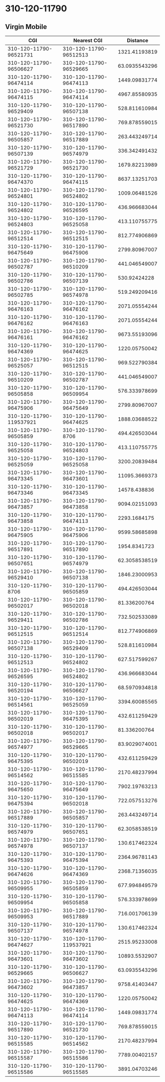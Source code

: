# 310-120-11790
## Virgin Mobile


| CGI | Nearest CGI | Distance |
|-----|-------------|----------|
| 310-120-11790-96521731 | 310-120-11790-96512513 | 1321.41193819 |
| 310-120-11790-96506627 | 310-120-11790-96529665 | 63.0935543296 |
| 310-120-11790-96474114 | 310-120-11790-96474113 | 1449.09831774 |
| 310-120-11790-96474115 | 310-120-11790-96474114 | 4967.85580935 |
| 310-120-11790-96529409 | 310-120-11790-96507138 | 528.811610984 |
| 310-120-11790-96521730 | 310-120-11790-96517890 | 769.878559015 |
| 310-120-11790-96505857 | 310-120-11790-96517889 | 263.443249714 |
| 310-120-11790-96507139 | 310-120-11790-96574979 | 336.342491432 |
| 310-120-11790-96521729 | 310-120-11790-96521730 | 1679.82213989 |
| 310-120-11790-96474370 | 310-120-11790-96474115 | 8637.13251703 |
| 310-120-11790-96524801 | 310-120-11790-96524802 | 1009.06481526 |
| 310-120-11790-96524802 | 310-120-11790-96526595 | 436.966683044 |
| 310-120-11790-96524803 | 310-120-11790-96525058 | 413.110755775 |
| 310-120-11790-96512514 | 310-120-11790-96512515 | 812.774906869 |
| 310-120-11790-96475649 | 310-120-11790-96475906 | 2799.80967007 |
| 310-120-11790-96502787 | 310-120-11790-96510209 | 441.046549007 |
| 310-120-11790-96502786 | 310-120-11790-96507139 | 530.92424228 |
| 310-120-11790-96502785 | 310-120-11790-96574978 | 519.249209416 |
| 310-120-11790-96476163 | 310-120-11790-96476162 | 2071.05554244 |
| 310-120-11790-96476162 | 310-120-11790-96476163 | 2071.05554244 |
| 310-120-11790-96476161 | 310-120-11790-96476162 | 9673.55193096 |
| 310-120-11790-96474369 | 310-120-11790-96474625 | 1220.05750042 |
| 310-120-11790-96525057 | 310-120-11790-96512515 | 969.522790384 |
| 310-120-11790-96510209 | 310-120-11790-96502787 | 441.046549007 |
| 310-120-11790-96505858 | 310-120-11790-96509954 | 576.333978699 |
| 310-120-11790-96475906 | 310-120-11790-96475649 | 2799.80967007 |
| 310-120-11790-119537921 | 310-120-11790-96474625 | 1888.03688522 |
| 310-120-11790-96505859 | 310-120-11790-8706 | 494.426503044 |
| 310-120-11790-96525058 | 310-120-11790-96524803 | 413.110755775 |
| 310-120-11790-96525059 | 310-120-11790-96525058 | 3200.20839484 |
| 310-120-11790-96473345 | 310-120-11790-96473601 | 11095.3669373 |
| 310-120-11790-96473346 | 310-120-11790-96473345 | 14578.438836 |
| 310-120-11790-96473857 | 310-120-11790-96473858 | 9094.02151093 |
| 310-120-11790-96473858 | 310-120-11790-96474113 | 2293.1684175 |
| 310-120-11790-96475905 | 310-120-11790-96475906 | 9599.58685898 |
| 310-120-11790-96517891 | 310-120-11790-96517890 | 1954.8341723 |
| 310-120-11790-96507651 | 310-120-11790-96574979 | 62.3058538519 |
| 310-120-11790-96529410 | 310-120-11790-96507138 | 1846.23000953 |
| 310-120-11790-8706 | 310-120-11790-96505859 | 494.426503044 |
| 310-120-11790-96502017 | 310-120-11790-96502018 | 81.336200764 |
| 310-120-11790-96529411 | 310-120-11790-96502786 | 732.502533089 |
| 310-120-11790-96512515 | 310-120-11790-96512514 | 812.774906869 |
| 310-120-11790-96507138 | 310-120-11790-96529409 | 528.811610984 |
| 310-120-11790-96512513 | 310-120-11790-96524802 | 627.517599267 |
| 310-120-11790-96526595 | 310-120-11790-96524802 | 436.966683044 |
| 310-120-11790-96520194 | 310-120-11790-96506627 | 68.5970934818 |
| 310-120-11790-96514561 | 310-120-11790-96525059 | 3394.60085565 |
| 310-120-11790-96502019 | 310-120-11790-96475395 | 432.611259429 |
| 310-120-11790-96502018 | 310-120-11790-96502017 | 81.336200764 |
| 310-120-11790-96574977 | 310-120-11790-96529665 | 83.9029074001 |
| 310-120-11790-96475395 | 310-120-11790-96502019 | 432.611259429 |
| 310-120-11790-96514562 | 310-120-11790-96515585 | 2170.48237994 |
| 310-120-11790-96475650 | 310-120-11790-96475649 | 7902.19763213 |
| 310-120-11790-96475394 | 310-120-11790-96502018 | 722.057513276 |
| 310-120-11790-96517889 | 310-120-11790-96505857 | 263.443249714 |
| 310-120-11790-96574979 | 310-120-11790-96507651 | 62.3058538519 |
| 310-120-11790-96574978 | 310-120-11790-96507137 | 130.617462324 |
| 310-120-11790-96475393 | 310-120-11790-96475394 | 2364.96781143 |
| 310-120-11790-96474626 | 310-120-11790-96474369 | 2368.71356035 |
| 310-120-11790-96509955 | 310-120-11790-96505859 | 677.994849579 |
| 310-120-11790-96509954 | 310-120-11790-96505858 | 576.333978699 |
| 310-120-11790-96509953 | 310-120-11790-96517889 | 716.001706139 |
| 310-120-11790-96507137 | 310-120-11790-96574978 | 130.617462324 |
| 310-120-11790-96474627 | 310-120-11790-119537921 | 2515.95233008 |
| 310-120-11790-96473601 | 310-120-11790-96473602 | 10893.5532907 |
| 310-120-11790-96529665 | 310-120-11790-96506627 | 63.0935543296 |
| 310-120-11790-96473602 | 310-120-11790-96473857 | 9758.41403447 |
| 310-120-11790-96474625 | 310-120-11790-96474369 | 1220.05750042 |
| 310-120-11790-96474113 | 310-120-11790-96474114 | 1449.09831774 |
| 310-120-11790-96517890 | 310-120-11790-96521730 | 769.878559015 |
| 310-120-11790-96515585 | 310-120-11790-96514562 | 2170.48237994 |
| 310-120-11790-96515587 | 310-120-11790-96515586 | 7789.00402157 |
| 310-120-11790-96515586 | 310-120-11790-96515585 | 3891.04703246 |
